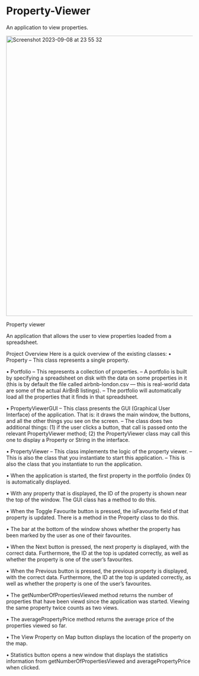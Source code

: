 # Property-Viewer
An application to view properties.

<img width="755" alt="Screenshot 2023-09-08 at 23 55 32" src="https://github.com/za28/Property-Viewer/assets/114661472/e4d3151b-6521-4e7d-843f-01438866812a">

Property viewer 

An application that allows the user to view properties loaded from a spreadsheet. 


Project Overview Here is a quick overview of the existing classes: 
• Property
 – This class represents a single property.

 • Portfolio 
– This represents a collection of properties.
 – A portfolio is built by specifying a spreadsheet on disk with the data on some properties in it (this is by default the file called airbnb-london.csv — this is real-world data are some of the actual AirBnB listings). 
– The portfolio will automatically load all the properties that it finds in that spreadsheet. 

• PropertyViewerGUI 
– This class presents the GUI (Graphical User Interface) of the application. That is: it draws the main window, the buttons, and all the other things you see on the screen.
 – The class does two additional things: (1) if the user clicks a button, that call is passed onto the relevant PropertyViewer method; (2) the PropertyViewer class may call this one to display a Property or String in the interface. 

• PropertyViewer 
– This class implements the logic of the property viewer. 
– This is also the class that you instantiate to start this application.
 – This is also the class that you instantiate to run the application. 
 

• When the application is started, the first property in the portfolio (index 0) is automatically displayed. 

• With any property that is displayed, the ID of the property is shown near the top of the window. The GUI class has a method to do this. 

• When the Toggle Favourite button is pressed, the isFavourite field of that property is updated. There is a method in the Property class to do this. 

• The bar at the bottom of the window shows whether the property has been marked by the user as one of their favourites. 

• When the Next button is pressed, the next property is displayed, with the correct data. Furthermore, the ID at the top is updated correctly, as well as whether the property is one of the user’s favourites. 

• When the Previous button is pressed, the previous property is displayed, with the correct data. Furthermore, the ID at the top is updated correctly, as well as whether the property is one of the user’s favourites. 

• The getNumberOfPropertiesViewed method returns the number of properties that have been viewd since the application was started. Viewing the same property twice counts as two views.

• The averagePropertyPrice method returns the average price of the properties viewed so far. 

• The View Property on Map button displays the location of the property on the map. 

• Statistics button opens a new window that displays the statistics information from getNumberOfPropertiesViewed and averagePropertyPrice when clicked.
